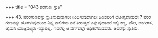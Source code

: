 +++
title = "043 ಪರಗುಣ ಸ್ತುತಿ"

+++
43. ಪರರಗುಣವನ್ನು ಸ್ತುತಿಸುವುದಾಗಲೀ ನಿಂದಿಸುವುದಾಗಲೀ ಹಿರಿಯರಿಗೆ ಯೋಗ್ಯವಾದುದೇ ? ಪರರ ಗುಣವನ್ನು ಹೊಗಳುವುದರಿಂದ ನಿನ್ನ ನಾಲಿಗೆಯ ನವೆ ತೀರುತ್ತದೆ ಎನ್ನುವುದಾದರೆ ಇಲ್ಲಿ ಕಣ್ವ, ಪೌಲ, ಅಂಗೀರಸ, ಜೈಮಿನಿ ಯಾಜ್ಞವಲ್ಕ್ಯರು ಇದ್ದಾರಲ್ಲ. ಇವರೆಲ್ಲ ಆ ವರ್ಗದಲ್ಲೇ ಅಧಿಕರೆನಿಸಿದವರು. ಅವರನ್ನು ಸ್ತುತಿಸು.